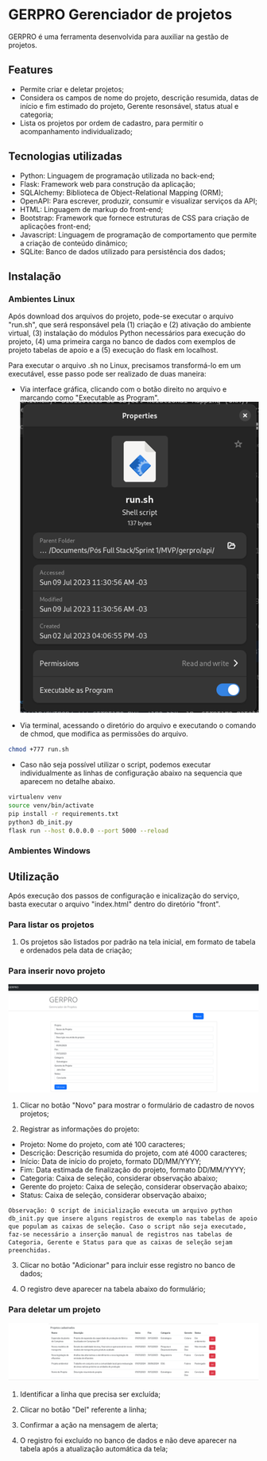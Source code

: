 # GERPRO Gerenciador de projetos

GERPRO é uma ferramenta desenvolvida para auxiliar na gestão de projetos.

## Features

- Permite criar e deletar projetos;
- Considera os campos de nome do projeto, descrição resumida, datas de início e fim estimado do projeto, Gerente resonsável, status atual e categoria;
- Lista os projetos por ordem de cadastro, para permitir o acompanhamento individualizado;

## Tecnologias utilizadas

- Python: Linguagem de programação utilizada no back-end;
- Flask: Framework web para construção da aplicação;
- SQLAlchemy: Biblioteca de Object-Relational Mapping (ORM);
- OpenAPI: Para escrever, produzir, consumir e visualizar serviços da API;
- HTML: Linguagem de markup do front-end;
- Bootstrap: Framework que fornece estruturas de CSS para criação de aplicações front-end;
- Javascript: Linguagem de programação de comportamento que permite a criação de conteúdo dinâmico;
- SQLite: Banco de dados utilizado para persistência dos dados;

## Instalação

### Ambientes Linux

Após download dos arquivos do projeto, pode-se executar o arquivo "run.sh", que será responsável pela (1) criação e (2) ativação do ambiente virtual, (3) instalação do módulos Python necessários para execução do projeto, (4) uma primeira carga no banco de dados com exemplos de projeto tabelas de apoio e a (5) execução do flask em localhost.

Para executar o arquivo .sh no Linux, precisamos transformá-lo em um executável, esse passo pode ser realizado de duas maneira:

- Via interface gráfica, clicando com o botão direito no arquivo e marcando como "Executable as Program". 
![Alt text](image-3.png)

- Via terminal, acessando o diretório do arquivo e executando o comando de chmod, que modifica as permissões do arquivo.
```bash
chmod +777 run.sh
```

- Caso não seja possível utilizar o script, podemos executar individualmente as linhas de configuração abaixo na sequencia que aparecem no detalhe abaixo.

``` bash
virtualenv venv
source venv/bin/activate
pip install -r requirements.txt
python3 db_init.py
flask run --host 0.0.0.0 --port 5000 --reload
```

### Ambientes Windows

## Utilização

Após execução dos passos de configuração e inicalização do serviço, basta executar o arquivo "index.html" dentro do diretório "front".

### Para listar os projetos

1. Os projetos são listados por padrão na tela inicial, em formato de tabela e ordenados pela data de criação;

### Para inserir novo projeto

![Alt text](image-1.png)

1. Clicar no botão "Novo" para mostrar o formulário de cadastro de novos projetos;

2. Registrar as informações do projeto:
- Projeto: Nome do projeto, com até 100 caracteres;
- Descrição: Descrição resumida do projeto, com até 4000 caracteres;
- Início: Data de início do projeto, formato DD/MM/YYYY;
- Fim: Data estimada de finalização do projeto, formato DD/MM/YYYY;
- Categoria: Caixa de seleção, considerar observação abaixo;
- Gerente do projeto: Caixa de seleção, considerar observação abaixo;
- Status: Caixa de seleção, considerar observação abaixo;

```
Observação: O script de inicialização executa um arquivo python db_init.py que insere alguns registros de exemplo nas tabelas de apoio que populam as caixas de seleção. Caso o script não seja executado, faz-se necessário a inserção manual de registros nas tabelas de Categoria, Gerente e Status para que as caixas de seleção sejam preenchidas.
```

3. Clicar no botão "Adicionar" para incluir esse registro no banco de dados;

4. O registro deve aparecer na tabela abaixo do formulário;

### Para deletar um projeto

![Alt text](image-2.png)

1. Identificar a linha que precisa ser excluída;

2. Clicar no botão "Del" referente a linha;

3. Confirmar a ação na mensagem de alerta;

4. O registro foi excluído no banco de dados e não deve aparecer na tabela após a atualização automática da tela;